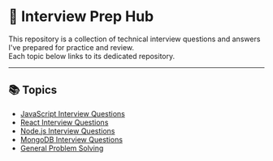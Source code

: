 # 🧠 Interview Prep Hub

This repository is a collection of technical interview questions and answers I've prepared for practice and review.  
Each topic below links to its dedicated repository.

---

## 📚 Topics

- [JavaScript Interview Questions](https://github.com/your-username/js-interview-questions)
- [React Interview Questions](https://github.com/your-username/react-interview-questions)
- [Node.js Interview Questions](https://github.com/your-username/nodejs-interview-questions)
- [MongoDB Interview Questions](https://github.com/your-username/mongodb-interview-questions)
- [General Problem Solving](https://github.com/your-username/problem-solving)
